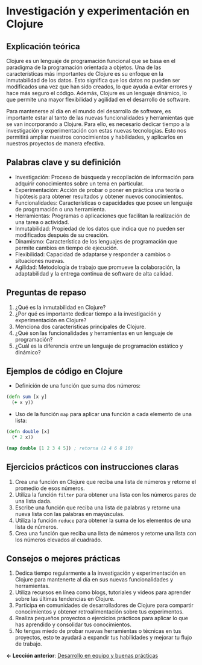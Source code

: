 
# Investigación y experimentación en Clojure

## Explicación teórica
Clojure es un lenguaje de programación funcional que se basa en el paradigma de la programación orientada a objetos. Una de las características más importantes de Clojure es su enfoque en la inmutabilidad de los datos. Esto significa que los datos no pueden ser modificados una vez que han sido creados, lo que ayuda a evitar errores y hace más seguro el código. Además, Clojure es un lenguaje dinámico, lo que permite una mayor flexibilidad y agilidad en el desarrollo de software.

Para mantenerse al día en el mundo del desarrollo de software, es importante estar al tanto de las nuevas funcionalidades y herramientas que se van incorporando a Clojure. Para ello, es necesario dedicar tiempo a la investigación y experimentación con estas nuevas tecnologías. Esto nos permitirá ampliar nuestros conocimientos y habilidades, y aplicarlos en nuestros proyectos de manera efectiva.

## Palabras clave y su definición
- Investigación: Proceso de búsqueda y recopilación de información para adquirir conocimientos sobre un tema en particular.
- Experimentación: Acción de probar o poner en práctica una teoría o hipótesis para obtener resultados y obtener nuevos conocimientos.
- Funcionalidades: Características o capacidades que posee un lenguaje de programación o una herramienta.
- Herramientas: Programas o aplicaciones que facilitan la realización de una tarea o actividad.
- Inmutabilidad: Propiedad de los datos que indica que no pueden ser modificados después de su creación.
- Dinamismo: Característica de los lenguajes de programación que permite cambios en tiempo de ejecución.
- Flexibilidad: Capacidad de adaptarse y responder a cambios o situaciones nuevas.
- Agilidad: Metodología de trabajo que promueve la colaboración, la adaptabilidad y la entrega continua de software de alta calidad.

## Preguntas de repaso
1. ¿Qué es la inmutabilidad en Clojure?
2. ¿Por qué es importante dedicar tiempo a la investigación y experimentación en Clojure?
3. Menciona dos características principales de Clojure.
4. ¿Qué son las funcionalidades y herramientas en un lenguaje de programación?
5. ¿Cuál es la diferencia entre un lenguaje de programación estático y dinámico?

## Ejemplos de código en Clojure
- Definición de una función que suma dos números:

```clojure
(defn sum [x y]
  (+ x y))
```

- Uso de la función `map` para aplicar una función a cada elemento de una lista:

```clojure
(defn double [x]
  (* 2 x))

(map double [1 2 3 4 5]) ; retorna (2 4 6 8 10)
```

## Ejercicios prácticos con instrucciones claras
1. Crea una función en Clojure que reciba una lista de números y retorne el promedio de esos números.
2. Utiliza la función `filter` para obtener una lista con los números pares de una lista dada.
3. Escribe una función que reciba una lista de palabras y retorne una nueva lista con las palabras en mayúsculas.
4. Utiliza la función `reduce` para obtener la suma de los elementos de una lista de números.
5. Crea una función que reciba una lista de números y retorne una lista con los números elevados al cuadrado.

## Consejos o mejores prácticas
1. Dedica tiempo regularmente a la investigación y experimentación en Clojure para mantenerte al día en sus nuevas funcionalidades y herramientas.
2. Utiliza recursos en línea como blogs, tutoriales y videos para aprender sobre las últimas tendencias en Clojure.
3. Participa en comunidades de desarrolladores de Clojure para compartir conocimientos y obtener retroalimentación sobre tus experimentos.
4. Realiza pequeños proyectos o ejercicios prácticos para aplicar lo que has aprendido y consolidar tus conocimientos.
5. No tengas miedo de probar nuevas herramientas o técnicas en tus proyectos, esto te ayudará a expandir tus habilidades y mejorar tu flujo de trabajo.

**<- Lección anterior**: [Desarrollo en equipo y buenas prácticas](desarrollo_en_equipo_y_buenas_practicas.md)

